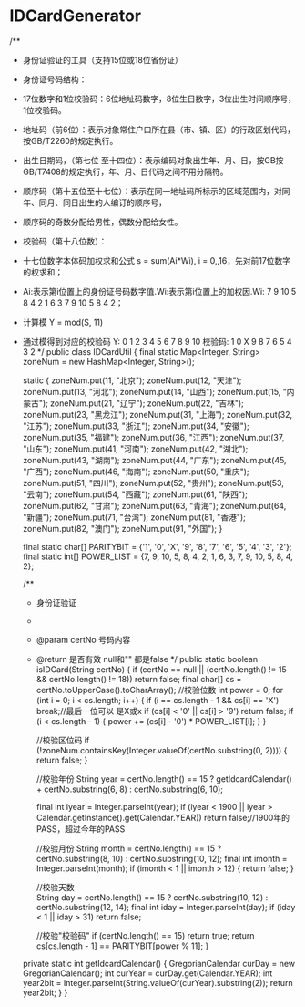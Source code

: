 # IDCardGenerator


/**
 * 身份证验证的工具（支持15位或18位省份证）
 * 身份证号码结构：
 * 17位数字和1位校验码：6位地址码数字，8位生日数字，3位出生时间顺序号，1位校验码。
 * 地址码（前6位）：表示对象常住户口所在县（市、镇、区）的行政区划代码，按GB/T2260的规定执行。
 * 出生日期码，（第七位 至十四位）：表示编码对象出生年、月、日，按GB按GB/T7408的规定执行，年、月、日代码之间不用分隔符。
 * 顺序码（第十五位至十七位）：表示在同一地址码所标示的区域范围内，对同年、同月、同日出生的人编订的顺序号，
 * 顺序码的奇数分配给男性，偶数分配给女性。
 * 校验码（第十八位数）：
 * 十七位数字本体码加权求和公式 s = sum(Ai*Wi), i = 0,,16，先对前17位数字的权求和；
 * Ai:表示第i位置上的身份证号码数字值.Wi:表示第i位置上的加权因.Wi: 7 9 10 5 8 4 2 1 6 3 7 9 10 5 8 4 2；
 * 计算模 Y = mod(S, 11)
 * 通过模得到对应的校验码 Y: 0 1 2 3 4 5 6 7 8 9 10 校验码: 1 0 X 9 8 7 6 5 4 3 2
 */
public class IDCardUtil {
    final static Map<Integer, String> zoneNum = new HashMap<Integer, String>();

    static {
        zoneNum.put(11, "北京");
        zoneNum.put(12, "天津");
        zoneNum.put(13, "河北");
        zoneNum.put(14, "山西");
        zoneNum.put(15, "内蒙古");
        zoneNum.put(21, "辽宁");
        zoneNum.put(22, "吉林");
        zoneNum.put(23, "黑龙江");
        zoneNum.put(31, "上海");
        zoneNum.put(32, "江苏");
        zoneNum.put(33, "浙江");
        zoneNum.put(34, "安徽");
        zoneNum.put(35, "福建");
        zoneNum.put(36, "江西");
        zoneNum.put(37, "山东");
        zoneNum.put(41, "河南");
        zoneNum.put(42, "湖北");
        zoneNum.put(43, "湖南");
        zoneNum.put(44, "广东");
        zoneNum.put(45, "广西");
        zoneNum.put(46, "海南");
        zoneNum.put(50, "重庆");
        zoneNum.put(51, "四川");
        zoneNum.put(52, "贵州");
        zoneNum.put(53, "云南");
        zoneNum.put(54, "西藏");
        zoneNum.put(61, "陕西");
        zoneNum.put(62, "甘肃");
        zoneNum.put(63, "青海");
        zoneNum.put(64, "新疆");
        zoneNum.put(71, "台湾");
        zoneNum.put(81, "香港");
        zoneNum.put(82, "澳门");
        zoneNum.put(91, "外国");
    }

    final static char[] PARITYBIT = {'1', '0', 'X', '9', '8', '7', '6', '5', '4', '3', '2'};
    final static int[] POWER_LIST = {7, 9, 10, 5, 8, 4, 2, 1, 6, 3, 7, 9, 10, 5, 8, 4, 2};

    /**
     * 身份证验证
     *
     * @param certNo 号码内容
     * @return 是否有效 null和"" 都是false
     */
    public static boolean isIDCard(String certNo) {
        if (certNo == null || (certNo.length() != 15 && certNo.length() != 18))
            return false;
        final char[] cs = certNo.toUpperCase().toCharArray();
        //校验位数
        int power = 0;
        for (int i = 0; i < cs.length; i++) {
            if (i == cs.length - 1 && cs[i] == 'X')
                break;//最后一位可以 是X或x
            if (cs[i] < '0' || cs[i] > '9')
                return false;
            if (i < cs.length - 1) {
                power += (cs[i] - '0') * POWER_LIST[i];
            }
        }

        //校验区位码
        if (!zoneNum.containsKey(Integer.valueOf(certNo.substring(0, 2)))) {
            return false;
        }

        //校验年份
        String year = certNo.length() == 15 ? getIdcardCalendar() + certNo.substring(6, 8) : certNo.substring(6, 10);

        final int iyear = Integer.parseInt(year);
        if (iyear < 1900 || iyear > Calendar.getInstance().get(Calendar.YEAR))
            return false;//1900年的PASS，超过今年的PASS

        //校验月份
        String month = certNo.length() == 15 ? certNo.substring(8, 10) : certNo.substring(10, 12);
        final int imonth = Integer.parseInt(month);
        if (imonth < 1 || imonth > 12) {
            return false;
        }

        //校验天数      
        String day = certNo.length() == 15 ? certNo.substring(10, 12) : certNo.substring(12, 14);
        final int iday = Integer.parseInt(day);
        if (iday < 1 || iday > 31)
            return false;

        //校验"校验码"
        if (certNo.length() == 15)
            return true;
        return cs[cs.length - 1] == PARITYBIT[power % 11];
    }

    private static int getIdcardCalendar() {
        GregorianCalendar curDay = new GregorianCalendar();
        int curYear = curDay.get(Calendar.YEAR);
        int year2bit = Integer.parseInt(String.valueOf(curYear).substring(2));
        return year2bit;
    }
}

